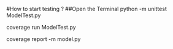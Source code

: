 #How to start testing ?
##Open the Terminal
python -m unittest ModelTest.py

coverage run ModelTest.py  

coverage report -m model.py
